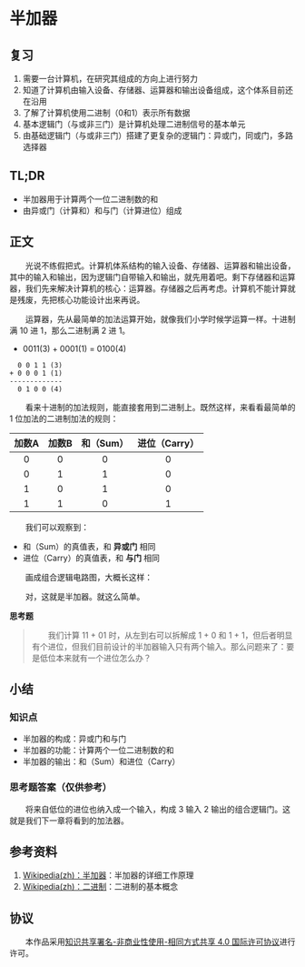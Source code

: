 # 半加器

## 复习

1. 需要一台计算机，在研究其组成的方向上进行努力
2. 知道了计算机由输入设备、存储器、运算器和输出设备组成，这个体系目前还在沿用
3. 了解了计算机使用二进制（0和1）表示所有数据
4. 基本逻辑门（与或非三门）是计算机处理二进制信号的基本单元
5. 由基础逻辑门（与或非三门）搭建了更复杂的逻辑门：异或门，同或门，多路选择器

## TL;DR

- 半加器用于计算两个一位二进制数的和
- 由异或门（计算和）和与门（计算进位）组成

## 正文

　　光说不练假把式。计算机体系结构的输入设备、存储器、运算器和输出设备，其中的输入和输出，因为逻辑门自带输入和输出，就先用着吧。剩下存储器和运算器，我们先来解决计算机的核心：运算器。存储器之后再考虑。计算机不能计算就是残废，先把核心功能设计出来再说。

　　运算器，先从最简单的加法运算开始，就像我们小学时候学运算一样。十进制满 10 进 1，那么二进制满 2 进 1。

- 0011(3) + 0001(1) = 0100(4)

```
  0 0 1 1 (3)
+ 0 0 0 1 (1)
-------------
  0 1 0 0 (4)
```

　　看来十进制的加法规则，能直接套用到二进制上。既然这样，来看看最简单的 1 位加法的二进制加法的规则：

| 加数A | 加数B | 和（Sum） | 进位（Carry） |
|:-----:|:-----:|:---------:|:-------------:|
|   0   |   0   |     0     |       0       |
|   0   |   1   |     1     |       0       |
|   1   |   0   |     1     |       0       |
|   1   |   1   |     0     |       1       |

　　我们可以观察到：

- 和（Sum）的真值表，和 **异或门** 相同
- 进位（Carry）的真值表，和 **与门** 相同

　　画成组合逻辑电路图，大概长这样：

　　对，这就是半加器。就这么简单。

**思考题**

> 　　我们计算 11 + 01 时，从左到右可以拆解成 1 + 0 和 1 + 1，但后者明显有个进位，但我们目前设计的半加器输入只有两个输入。那么问题来了：要是低位本来就有一个进位怎么办？

## 小结

### 知识点

- 半加器的构成：异或门和与门
- 半加器的功能：计算两个一位二进制数的和
- 半加器的输出：和（Sum）和进位（Carry）

### 思考题答案（仅供参考）

　　将来自低位的进位也纳入成一个输入，构成 3 输入 2 输出的组合逻辑门。这就是我们下一章将看到的加法器。

## 参考资料

1. [Wikipedia(zh)：半加器](https://zh.wikipedia.org/wiki/%E5%8D%8A%E5%8A%A0%E5%99%A8)：半加器的详细工作原理
2. [Wikipedia(zh)：二进制](https://zh.wikipedia.org/wiki/%E4%BA%8C%E8%BF%9B%E5%88%B6)：二进制的基本概念

## 协议

　　本作品采用[知识共享署名-非商业性使用-相同方式共享 4.0 国际许可协议](https://creativecommons.org/licenses/by-nc-sa/4.0/deed.zh)进行许可。
